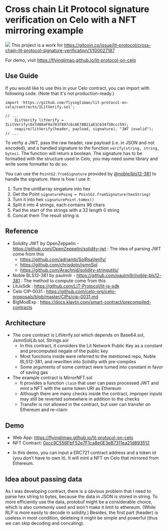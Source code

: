 # Cross chain Lit Protocol signature verification on Celo with a NFT mirroring example

![](https://dtr.limaois.me/039be8ee-6b2b-40ca-889e-eeae7148c550.png)
This project is a work for https://gitcoin.co/issue/lit-protocol/cross-chain-lit-protocol-signature-verification/1/100027187

For demo, visit https://flyinglimao.github.io/lit-protocol-on-celo

## Use Guide

If you would like to use this in your Celo contract, you can import with following code. (Note that it's not production-ready.)

```solidity=
import 'https://github.com/flyinglimao/lit-protocol-on-celo/contracts/ILitVerify.sol';

// ...
    ILitVerify litVerify = ILitVerify(0x7d08aF9a703f897c6cAE78B21aE1C634750ccc59);
    require(litVerify(header, payload, signature), "JWT invalid");
// ...
```

To verfiy a JWT, pass the raw header, raw payload (i.e. in JSON and not encoded), and a handled signature to the function `verify(string, string, bytes)`. The function will return a boolean. The signature has to be formatted with the structure used in Celo, you may need some library and write some formatter to do so.

You can use the `PointG2.fromSignature` provided by [@noble/bls12-381](https://www.npmjs.com/package/@noble/bls12-381) to handle the signature. Here is how I use it:

1. Turn the uint8array singature into hex
2. Get the Point `signaturePoing = PointG2.fromSignature(hexString)`
3. Turn it into hex `signaturePoint.toHex()`
4. Split it into 4 strings, each contains 96 chars
5. Pad the start of the strings with a 32 length 0 string
6. Concat them
   The result string is

## Reference

- Solidity JWT by OpenZeppelin - https://github.com/OpenZeppelin/solidity-jwt : The idea of parsing JWT come from this
  - https://github.com/adriamb/SolRsaVerify/
  - https://github.com/chrisdotn/jsmnSol
  - https://github.com/Arachnid/solidity-stringutils/
- Noble BLS12-381 by paulmilr - https://github.com/paulmillr/noble-bls12-381 : The method to compute come from this
- LitJsSdk : https://github.com/LIT-Protocol/lit-js-sdk
- Celo CIP-0031 : https://github.com/celo-org/celo-proposals/blob/master/CIPs/cip-0031.md
- BigModExp : https://docs.klaytn.com/smart-contract/precompiled-contracts

## Architecture

- The core contract is LitVerify.sol which depends on Base64.sol, JsmnSolLib.sol, Strings.sol
  - In this contract, it considers the Lit Network Public Key as a constant and precomputed negate of the public key
  - Most functions inside were referred to the mentioned repo, Noble BLS12-381, and rewritten into Solidity with pre-compiles
  - Some arguments of some contract were turned into constant in favor of saving gas
- The example contract is MirrorNFT.sol
  - It provides a function `claim` that user can pass processed JWT and mint a NFT with the same token URI as Ethereum
  - Although there are many checks inside the contract, improper inputs may still be reverted somewhere in addition to the checks
  - Transfer is not allowed in the contract, but user can transfer on Ethereum and re-claim

## Demo

- Web App: https://flyinglimao.github.io/lit-protocol-on-celo
- NFT Contract: [0xcc9C556FbF52e7F1ca8e0E3eB7311ea21d893512](https://alfajores-blockscout.celo-testnet.org/address/0xcc9C556FbF52e7F1ca8e0E3eB7311ea21d893512/)

* In this demo, you can input a ERC721 contract address and a token id (you don't have to own it). It will mint a NFT on Celo that mirrored from Ethereum.

## Idea about passing data

As I was developing contract, there is a obvious problem that I need to parse hex string to bytes,
because the data in JSON is stored in string. To more efficiently use the data, protobuf might be
a considerable choice, which is also commonly used and won't make it limit to ethereum. (While
RLP is more easily to decode in solidity.) Besides, the first part (header) is useless in most
condition, deleteing it might be simple and powerful (thus we can skip decoding and concating).
